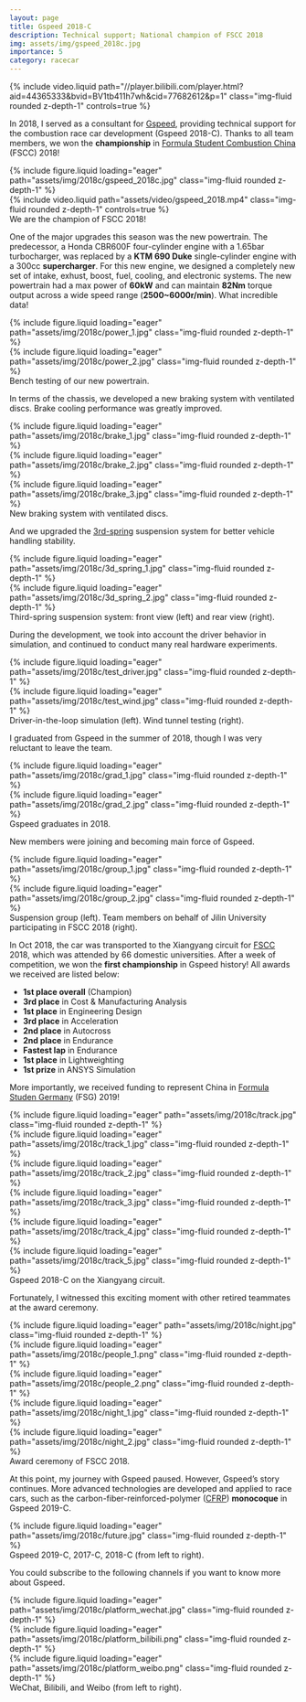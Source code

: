```yaml
---
layout: page
title: Gspeed 2018-C
description: Technical support; National champion of FSCC 2018
img: assets/img/gspeed_2018c.jpg
importance: 5
category: racecar
---
```


<div class="row">
    <div class="col-sm mt-3 mt-md-0">
        {% include video.liquid path="//player.bilibili.com/player.html?aid=44365333&bvid=BV1tb411h7wh&cid=77682612&p=1" class="img-fluid rounded z-depth-1" controls=true %}
    </div>
</div>

In 2018, I served as a consultant for [Gspeed](https://baike.baidu.com/item/吉林大学吉速方程式车队/23156065), providing technical support for the combustion race car development (Gspeed 2018-C). Thanks to all team members, we won the **championship** in [Formula Student Combustion China](http://www.formulastudent.com.cn/) (FSCC) 2018!

<div class="row">
    <div class="col-sm mt-3 mt-md-0">
        {% include figure.liquid loading="eager" path="assets/img/2018c/gspeed_2018c.jpg" class="img-fluid rounded z-depth-1" %}
    </div>
    <div class="col-sm mt-3 mt-md-0">
        {% include video.liquid path="assets/video/gspeed_2018.mp4" class="img-fluid rounded z-depth-1" controls=true %}
    </div>
</div>
<div class="caption">
    We are the champion of FSCC 2018!
</div>

One of the major upgrades this season was the new powertrain. The predecessor, a Honda CBR600F four-cylinder engine with a 1.65bar turbocharger, was replaced by a **KTM 690 Duke** single-cylinder engine with a 300cc **supercharger**. For this new engine, we designed a completely new set of intake, exhust, boost, fuel, cooling, and electronic systems. The new powertrain had a max power of **60kW** and can maintain **82Nm** torque output across a wide speed range (**2500~6000r/min**). What incredible data!

<div class="row">
    <div class="col-sm mt-3 mt-md-0">
        {% include figure.liquid loading="eager" path="assets/img/2018c/power_1.jpg" class="img-fluid rounded z-depth-1" %}
    </div>
    <div class="col-sm mt-3 mt-md-0">
        {% include figure.liquid loading="eager" path="assets/img/2018c/power_2.jpg" class="img-fluid rounded z-depth-1" %}
    </div>
</div>
<div class="caption">
    Bench testing of our new powertrain.
</div>

In terms of the chassis, we developed a new braking system with ventilated discs. Brake cooling performance was greatly improved.

<div class="row">
    <div class="col-sm mt-3 mt-md-0">
        {% include figure.liquid loading="eager" path="assets/img/2018c/brake_1.jpg" class="img-fluid rounded z-depth-1" %}
    </div>
    <div class="col-sm mt-3 mt-md-0">
        {% include figure.liquid loading="eager" path="assets/img/2018c/brake_2.jpg" class="img-fluid rounded z-depth-1" %}
    </div>
    <div class="col-sm mt-3 mt-md-0">
        {% include figure.liquid loading="eager" path="assets/img/2018c/brake_3.jpg" class="img-fluid rounded z-depth-1" %}
    </div>
</div>
<div class="caption">
    New braking system with ventilated discs.
</div>

And we upgraded the [3rd-spring](https://optimumg.com/tech-tip-springs-dampers-part-three/) suspension system for better vehicle handling stability.

<div class="row">
    <div class="col-sm mt-3 mt-md-0">
        {% include figure.liquid loading="eager" path="assets/img/2018c/3d_spring_1.jpg" class="img-fluid rounded z-depth-1" %}
    </div>
    <div class="col-sm mt-3 mt-md-0">
        {% include figure.liquid loading="eager" path="assets/img/2018c/3d_spring_2.jpg" class="img-fluid rounded z-depth-1" %}
    </div>
</div>
<div class="caption">
    Third-spring suspension system: front view (left) and rear view (right).
</div>

During the development, we took into account the driver behavior in simulation, and continued to conduct many real hardware experiments.

<div class="row">
    <div class="col-sm mt-3 mt-md-0">
        {% include figure.liquid loading="eager" path="assets/img/2018c/test_driver.jpg" class="img-fluid rounded z-depth-1" %}
    </div>
    <div class="col-sm mt-3 mt-md-0">
        {% include figure.liquid loading="eager" path="assets/img/2018c/test_wind.jpg" class="img-fluid rounded z-depth-1" %}
    </div>
</div>
<div class="caption">
    Driver-in-the-loop simulation (left). Wind tunnel testing (right).
</div>

I graduated from Gspeed in the summer of 2018, though I was very reluctant to leave the team.

<div class="row">
    <div class="col-sm mt-3 mt-md-0">
        {% include figure.liquid loading="eager" path="assets/img/2018c/grad_1.jpg" class="img-fluid rounded z-depth-1" %}
    </div>
    <div class="col-sm mt-3 mt-md-0">
        {% include figure.liquid loading="eager" path="assets/img/2018c/grad_2.jpg" class="img-fluid rounded z-depth-1" %}
    </div>
</div>
<div class="caption">
    Gspeed graduates in 2018.
</div>

New members were joining and becoming main force of Gspeed.

<div class="row">
    <div class="col-sm mt-3 mt-md-0">
        {% include figure.liquid loading="eager" path="assets/img/2018c/group_1.jpg" class="img-fluid rounded z-depth-1" %}
    </div>
    <div class="col-sm mt-3 mt-md-0">
        {% include figure.liquid loading="eager" path="assets/img/2018c/group_2.jpg" class="img-fluid rounded z-depth-1" %}
    </div>
</div>
<div class="caption">
    Suspension group (left). Team members on behalf of Jilin University participating in FSCC 2018 (right).
</div>

In Oct 2018, the car was transported to the Xiangyang circuit for [FSCC](http://www.formulastudent.com.cn/) 2018, which was attended by 66 domestic universities. After a week of competition, we won the **first championship** in Gspeed history! All awards we received are listed below:

* **1st place overall** (Champion)
* **3rd place** in Cost & Manufacturing Analysis
* **1st place** in Engineering Design
* **3rd place** in Acceleration
* **2nd place** in Autocross
* **2nd place** in Endurance
* **Fastest lap** in Endurance
* **1st place** in Lightweighting
* **1st prize** in ANSYS Simulation

More importantly, we received funding to represent China in [Formula Studen Germany](https://www.formulastudent.de/fsg/) (FSG) 2019!

<div class="row">
    <div class="col-sm mt-3 mt-md-0">
        {% include figure.liquid loading="eager" path="assets/img/2018c/track.jpg" class="img-fluid rounded z-depth-1" %}
    </div>
</div>
<div class="row">
    <div class="col-sm mt-3 mt-md-0">
        {% include figure.liquid loading="eager" path="assets/img/2018c/track_1.jpg" class="img-fluid rounded z-depth-1" %}
    </div>
    <div class="col-sm mt-3 mt-md-0">
        {% include figure.liquid loading="eager" path="assets/img/2018c/track_2.jpg" class="img-fluid rounded z-depth-1" %}
    </div>
</div>
<div class="row">
    <div class="col-sm mt-3 mt-md-0">
        {% include figure.liquid loading="eager" path="assets/img/2018c/track_3.jpg" class="img-fluid rounded z-depth-1" %}
    </div>
    <div class="col-sm mt-3 mt-md-0">
        {% include figure.liquid loading="eager" path="assets/img/2018c/track_4.jpg" class="img-fluid rounded z-depth-1" %}
    </div>
    <div class="col-sm mt-3 mt-md-0">
        {% include figure.liquid loading="eager" path="assets/img/2018c/track_5.jpg" class="img-fluid rounded z-depth-1" %}
    </div>
</div>
<div class="caption">
    Gspeed 2018-C on the Xiangyang circuit.
</div>

Fortunately, I witnessed this exciting moment with other retired teammates at the award ceremony.

<div class="row">
    <div class="col-sm mt-3 mt-md-0">
        {% include figure.liquid loading="eager" path="assets/img/2018c/night.jpg" class="img-fluid rounded z-depth-1" %}
    </div>
</div>
<div class="row">
    <div class="col-sm mt-3 mt-md-0">
        {% include figure.liquid loading="eager" path="assets/img/2018c/people_1.png" class="img-fluid rounded z-depth-1" %}
    </div>
    <div class="col-sm mt-3 mt-md-0">
        {% include figure.liquid loading="eager" path="assets/img/2018c/people_2.png" class="img-fluid rounded z-depth-1" %}
    </div>
</div>
<div class="row">
    <div class="col-sm mt-3 mt-md-0">
        {% include figure.liquid loading="eager" path="assets/img/2018c/night_1.jpg" class="img-fluid rounded z-depth-1" %}
    </div>
    <div class="col-sm mt-3 mt-md-0">
        {% include figure.liquid loading="eager" path="assets/img/2018c/night_2.jpg" class="img-fluid rounded z-depth-1" %}
    </div>
</div>
<div class="caption">
    Award ceremony of FSCC 2018.
</div>

At this point, my journey with Gspeed paused. However, Gspeed’s story continues. More advanced technologies are developed and applied to race cars, such as the carbon-fiber-reinforced-polymer ([CFRP](https://en.wikipedia.org/wiki/Carbon-fiber_reinforced_polymer)) **monocoque** in Gspeed 2019-C.

<div class="row">
    <div class="col-sm mt-3 mt-md-0">
        {% include figure.liquid loading="eager" path="assets/img/2018c/future.jpg" class="img-fluid rounded z-depth-1" %}
    </div>
</div>
<div class="caption">
    Gspeed 2019-C, 2017-C, 2018-C (from left to right).
</div>

You could subscribe to the following channels if you want to know more about Gspeed.

<div class="row">
    <div class="col-sm mt-3 mt-md-0">
        {% include figure.liquid loading="eager" path="assets/img/2018c/platform_wechat.jpg" class="img-fluid rounded z-depth-1" %}
    </div>
    <div class="col-sm mt-3 mt-md-0">
        {% include figure.liquid loading="eager" path="assets/img/2018c/platform_bilibili.png" class="img-fluid rounded z-depth-1" %}
    </div>
    <div class="col-sm mt-3 mt-md-0">
        {% include figure.liquid loading="eager" path="assets/img/2018c/platform_weibo.png" class="img-fluid rounded z-depth-1" %}
    </div>
</div>
<div class="caption">
    WeChat, Bilibili, and Weibo (from left to right).
</div>